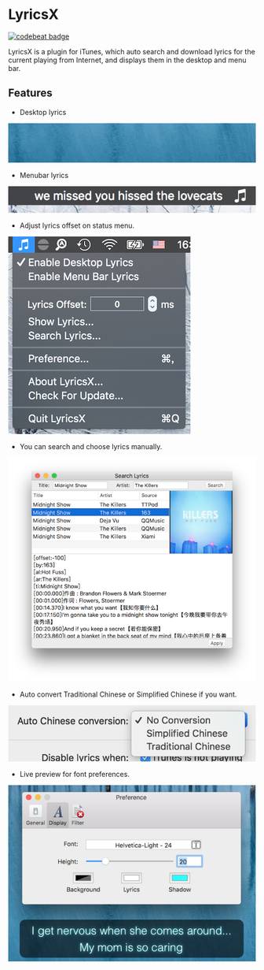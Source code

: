 # LyricsX

[![codebeat badge](https://codebeat.co/badges/12718a7c-04f1-465d-a520-5525788f4fba)](https://codebeat.co/projects/github-com-xqs6lb3a-lyricsx-master)

LyricsX is a plugin for iTunes, which auto search and download lyrics for the current playing from Internet, and displays them in the desktop and menu bar.

## Features

- Desktop lyrics

![desktop_lyrics](docs/img/desktop_lyrics.gif)

- Menubar lyrics

![](docs/img/menubar_lyrics.png)

- Adjust lyrics offset on status menu.

![](docs/img/status_menu.png)

- You can search and choose lyrics manually.

![](docs/img/search_lyrics.png)

- Auto convert Traditional Chinese or Simplified Chinese if you want.

![](docs/img/Chinese_conversion.png)

- Live preview for font preferences.

![](docs/img/font_preview.png)

